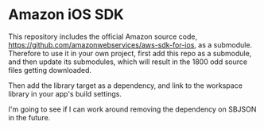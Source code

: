 Amazon iOS SDK
==============

This repository includes the official Amazon source code, https://github.com/amazonwebservices/aws-sdk-for-ios, as a submodule. Therefore to use it in your own project, first add this repo as a submodule, and then update its submodules, which will result in the 1800 odd source files getting downloaded.

Then add the library target as a dependency, and link to the workspace library in your app's build settings.

I'm going to see if I can work around removing the dependency on SBJSON in the future.
